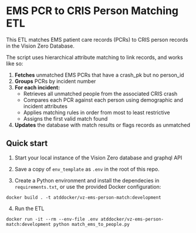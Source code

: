 # EMS PCR to CRIS Person Matching ETL

This ETL matches EMS patient care records (PCRs) to CRIS person records in the Vision Zero Database.

The script uses hierarchical attribute matching to link records, and works like so:

1. **Fetches** unmatched EMS PCRs that have a crash_pk but no person_id
2. **Groups** PCRs by incident number
3. **For each incident:**
   - Retrieves all unmatched people from the associated CRIS crash
   - Compares each PCR against each person using demographic and incident attributes
   - Applies matching rules in order from most to least restrictive
   - Assigns the first valid match found
4. **Updates** the database with match results or flags records as unmatched

## Quick start

1. Start your local instance of the Vision Zero database and graphql API

2. Save a copy of `env_template` as `.env` in the root of this repo.

3. Create a Python environment and install the dependecies in `requirements.txt`, or use the provided Docker configuration:

```
docker build . -t atddocker/vz-ems-person-match:development
```

4. Run the ETL

```
docker run -it --rm --env-file .env atddocker/vz-ems-person-match:development python match_ems_to_people.py
```

